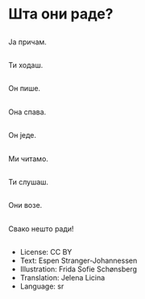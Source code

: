 # Шта они раде?

##
Ја причам.

##
Ти ходаш.

##
Он пише.

##
Она спава.

##
Он једе.

##
Ми читамо.

##
Ти слушаш.

##
Они возе.

##
Свако нешто ради!

##
* License: CC BY
* Text: Espen Stranger-Johannessen
* Illustration: Frida Sofie Schønsberg
* Translation: Jelena Licina
* Language: sr
